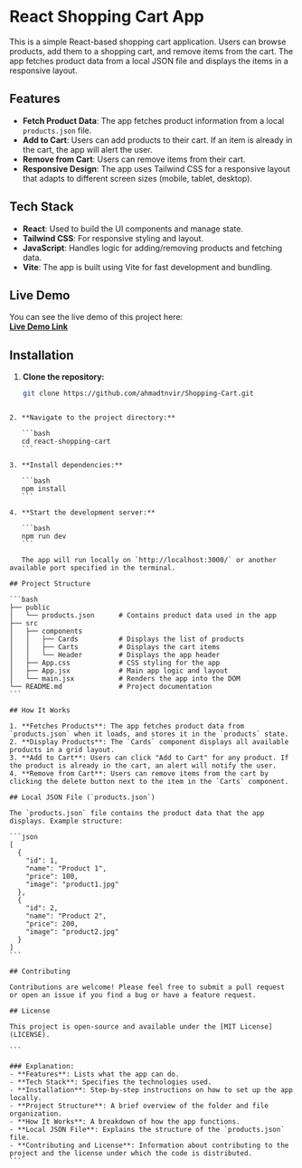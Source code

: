 # React Shopping Cart App

This is a simple React-based shopping cart application. Users can browse products, add them to a shopping cart, and remove items from the cart. The app fetches product data from a local JSON file and displays the items in a responsive layout.

## Features

- **Fetch Product Data**: The app fetches product information from a local `products.json` file.
- **Add to Cart**: Users can add products to their cart. If an item is already in the cart, the app will alert the user.
- **Remove from Cart**: Users can remove items from their cart.
- **Responsive Design**: The app uses Tailwind CSS for a responsive layout that adapts to different screen sizes (mobile, tablet, desktop).

## Tech Stack

- **React**: Used to build the UI components and manage state.
- **Tailwind CSS**: For responsive styling and layout.
- **JavaScript**: Handles logic for adding/removing products and fetching data.
- **Vite**: The app is built using Vite for fast development and bundling.

## Live Demo

You can see the live demo of this project here:  
[**Live Demo Link**](https://mellow-brigadeiros-e91335.netlify.app/)

## Installation

1. **Clone the repository:**

   ```bash
   git clone https://github.com/ahmadtnvir/Shopping-Cart.git
   ```
````

2. **Navigate to the project directory:**

   ```bash
   cd react-shopping-cart
   ```

3. **Install dependencies:**

   ```bash
   npm install
   ```

4. **Start the development server:**

   ```bash
   npm run dev
   ```

   The app will run locally on `http://localhost:3000/` or another available port specified in the terminal.

## Project Structure

```bash
├── public
│   └── products.json      # Contains product data used in the app
├── src
│   ├── components
│   │   ├── Cards          # Displays the list of products
│   │   ├── Carts          # Displays the cart items
│   │   └── Header         # Displays the app header
│   ├── App.css            # CSS styling for the app
│   ├── App.jsx            # Main app logic and layout
│   └── main.jsx           # Renders the app into the DOM
└── README.md              # Project documentation
```

## How It Works

1. **Fetches Products**: The app fetches product data from `products.json` when it loads, and stores it in the `products` state.
2. **Display Products**: The `Cards` component displays all available products in a grid layout.
3. **Add to Cart**: Users can click "Add to Cart" for any product. If the product is already in the cart, an alert will notify the user.
4. **Remove from Cart**: Users can remove items from the cart by clicking the delete button next to the item in the `Carts` component.

## Local JSON File (`products.json`)

The `products.json` file contains the product data that the app displays. Example structure:

```json
[
  {
    "id": 1,
    "name": "Product 1",
    "price": 100,
    "image": "product1.jpg"
  },
  {
    "id": 2,
    "name": "Product 2",
    "price": 200,
    "image": "product2.jpg"
  }
]
```

## Contributing

Contributions are welcome! Please feel free to submit a pull request or open an issue if you find a bug or have a feature request.

## License

This project is open-source and available under the [MIT License](LICENSE).

```

### Explanation:
- **Features**: Lists what the app can do.
- **Tech Stack**: Specifies the technologies used.
- **Installation**: Step-by-step instructions on how to set up the app locally.
- **Project Structure**: A brief overview of the folder and file organization.
- **How It Works**: A breakdown of how the app functions.
- **Local JSON File**: Explains the structure of the `products.json` file.
- **Contributing and License**: Information about contributing to the project and the license under which the code is distributed.
```
